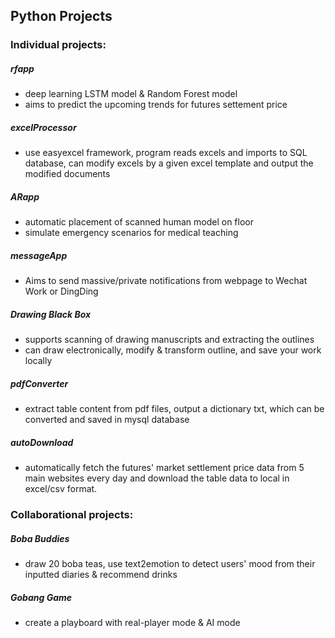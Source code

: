 ## Python Projects
### Individual projects: 
##### rfapp
- deep learning LSTM model & Random Forest model
- aims to predict the upcoming trends for futures settement price
##### excelProcessor
- use easyexcel framework, program reads excels and imports to SQL database, can modify excels by a given excel template and output the modified documents
##### ARapp
- automatic placement of scanned human model on floor
- simulate emergency scenarios for medical teaching
##### messageApp
- Aims to send massive/private notifications from webpage to Wechat Work or DingDing
##### Drawing Black Box
- supports scanning of drawing manuscripts and extracting the outlines
- can draw electronically, modify & transform outline, and save your work locally
##### pdfConverter
- extract table content from pdf files, output a dictionary txt, which can be converted and saved in mysql database
##### autoDownload
- automatically fetch the futures' market settlement price data from 5 main websites every day and download the table data to local in excel/csv format.
### Collaborational projects:
##### Boba Buddies
- draw 20 boba teas, use text2emotion to detect users' mood from their inputted diaries & recommend drinks
##### Gobang Game
- create a playboard with real-player mode & AI mode
